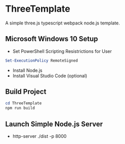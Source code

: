 # ThreeTemplate
A simple three.js typescript webpack node.js template.

## Microsoft Windows 10 Setup
* Set PowerShell Scripting Resistrictions for User

```PowerShell
Set-ExecutionPolicy RemoteSigned
```

* Install Node.js
* Install Visual Studio Code (optional)

## Build Project
```PowerShell
cd ThreeTemplate
npm run build
```

## Launch Simple Node.js Server
* http-server ./dist -p 8000
